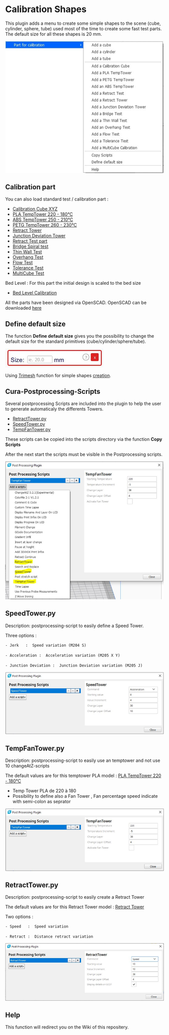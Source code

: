 # Calibration Shapes

This plugin adds a menu to create some simple shapes to the scene (cube, cylinder, sphere, tube) used most of the time to create some fast test parts. The default size for all these shapes is 20 mm.

![menu Extensions Calibration Shapes](./images/menu.jpg)

Calibration part
--

You can also load standard test  / calibration  part :
- [Calibration Cube XYZ](./models/CalibrationCube.stl)
- [PLA TempTower 220 - 180°C](./models/TempTowerPLA.stl)
- [ABS TempTower 250 - 210°C](./models/TempTowerABS.stl)
- [PETG TempTower 260 - 230°C](./models/TempTowerPETG.stl)
- [Retract Tower](./models/RetractTower.stl)
- [Junction Deviation Tower](./models/JunctionDeviationTower.stl)
- [Retract Test part](./models/RetractTest.stl)
- [Bridge Spiral test](./models/BridgeTest.stl)
- [Thin Wall Test](./models/ThinWall.stl)
- [Overhang Test](./models/Overhang.stl)
- [Flow Test](./models/FlowTest.stl)
- [Tolerance Test](./models/Tolerance.stl)
- [MultiCube Test](./models/MultiCube.stl)


Bed Level : For this part the initial design is scaled to the bed size

- [Bed Level Calibration](./models/PArametricBedLevel.stl)

All the parts have been designed via OpenSCAD. OpenSCAD can be downloaded [here](http://www.openscad.org/downloads.html)

Define default size
--

The function **Define default size** gives you the possibility to change the default size for the standard primitives (cube/cylinder/sphere/tube).

![define default size](./images/size.jpg)

Using [Trimesh](https://github.com/mikedh/trimesh) function for simple shapes [creation](https://github.com/mikedh/trimesh/blob/master/trimesh/creation.py).


Cura-Postprocessing-Scripts
--
Several postprocessing Scripts are included into the plugin to help the user to generate automaticaly the differents Towers.

- [RetractTower.py](./resources/RetractTower.py)
- [SpeedTower.py](./resources/SpeedTower.py)
- [TempFanTower.py](./resources/TempFanTower.py)

These scripts can be copied into the scripts directory via the function **Copy Scripts**

After the next start the scripts must be visible in the Postprocessing scripts.

![Adding script](./images/plugins.jpg)


SpeedTower.py
-----
Description:  postprocessing-script to easily define a Speed Tower.

Three options :

    - Jerk   :  Speed variation (M204 S) 
	
    - Acceleration :  Acceleration variation (M205 X Y) 
    
    - Junction Deviation :  Junction Deviation variation (M205 J) 

![SpeedTower.py](./images/speedtower.jpg)


TempFanTower.py
-----

Description:  postprocessing-script to easily use an temptower and not use 10 changeAtZ-scripts

 The default values are for this temptower PLA model : [PLA TempTower 220 - 180°C](./models/TempTowerPLA.stl)
- Temp Tower PLA de 220 à 180
- Possibility to define also a Fan Tower , Fan percentage speed indicate with semi-colon as seprator

![TempFanTower.py](./images/tempfan.jpg)


RetractTower.py
-----

Description:  postprocessing-script to easily create a Retract Tower

The default values are for this Retract Tower model : [Retract Tower](./models/RetractTower.stl)
 
Two options :

    - Speed   :  Speed variation
	
    - Retract :  Distance retract variation

![RetractTower.py](./images/retract-tower.jpg)

Help
--

This function will redirect you on the Wiki of this repositery.
